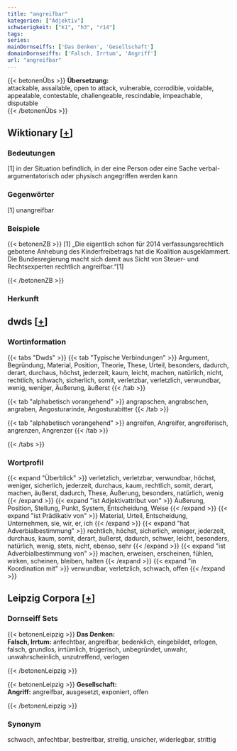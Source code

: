 ```yaml
---
title: "angreifbar"
kategorien: ["Adjektiv"]
schwierigkeit: ["k1", "h3", "r14"]
tags:
series:
mainDornseiffs: ['Das Denken', 'Gesellschaft']
domainDornseiffs: ['Falsch, Irrtum', 'Angriff']
url: "angreifbar"
---
```


{{< betonenÜbs >}}
**Übersetzung:**  
attackable, assailable, open to attack, vulnerable, corrodible, voidable, appealable, contestable, challengeable, rescindable, impeachable, disputable  
{{< /betonenÜbs >}}

## Wiktionary [[+](https://de.wiktionary.org/wiki/angreifbar)]

### Bedeutungen
[1] in der Situation befindlich, in der eine Person oder eine Sache verbal-argumentatorisch oder physisch angegriffen werden kann  

### Gegenwörter
[1] unangreifbar  

### Beispiele
{{< betonenZB >}}
[1] „Die eigentlich schon für 2014 verfassungsrechtlich gebotene Anhebung des Kinderfreibetrags hat die Koalition ausgeklammert. Die Bundesregierung macht sich damit aus Sicht von Steuer- und Rechtsexperten rechtlich angreifbar.“[1]  

{{< /betonenZB >}}
### Herkunft
  



## dwds [[+](https://www.dwds.de/wb/angreifbar)]

### Wortinformation
{{< tabs "Dwds" >}}
{{< tab "Typische Verbindungen" >}}
Argument, Begründung, Material, Position, Theorie, These, Urteil, besonders, dadurch, derart, durchaus, höchst, jederzeit, kaum, leicht, machen, natürlich, nicht, rechtlich, schwach, sicherlich, somit, verletzbar, verletzlich, verwundbar, wenig, weniger, Äußerung, äußerst
{{< /tab >}}

{{< tab "alphabetisch vorangehend" >}}
angrapschen, angrabschen, angraben, Angosturarinde, Angosturabitter
{{< /tab >}}

{{< tab "alphabetisch vorangehend" >}}
angreifen, Angreifer, angreiferisch, angrenzen, Angrenzer
{{< /tab >}}

{{< /tabs >}}

### Wortprofil
{{< expand "Überblick" >}} verletzlich, verletzbar, verwundbar, höchst, weniger, sicherlich, jederzeit, durchaus, kaum, rechtlich, somit, derart, machen, äußerst, dadurch, These, Äußerung, besonders, natürlich, wenig {{< /expand >}}
{{< expand "ist Adjektivattribut von" >}} Äußerung, Position, Stellung, Punkt, System, Entscheidung, Weise {{< /expand >}}
{{< expand "ist Prädikativ von" >}} Material, Urteil, Entscheidung, Unternehmen, sie, wir, er, ich {{< /expand >}}
{{< expand "hat Adverbialbestimmung" >}} rechtlich, höchst, sicherlich, weniger, jederzeit, durchaus, kaum, somit, derart, äußerst, dadurch, schwer, leicht, besonders, natürlich, wenig, stets, nicht, ebenso, sehr {{< /expand >}}
{{< expand "ist Adverbialbestimmung von" >}} machen, erweisen, erscheinen, fühlen, wirken, scheinen, bleiben, halten {{< /expand >}}
{{< expand "in Koordination mit" >}} verwundbar, verletzlich, schwach, offen {{< /expand >}}

## Leipzig Corpora [[+](https://corpora.uni-leipzig.de/en/res?word=angreifbar&corpusId=deu_newscrawl-public_2018)]

### Dornseiff Sets
{{< betonenLeipzig >}}
**Das Denken:**  
**Falsch, Irrtum:** anfechtbar, angreifbar, bedenklich, eingebildet, erlogen, falsch, grundlos, irrtümlich, trügerisch, unbegründet, unwahr, unwahrscheinlich, unzutreffend, verlogen  

{{< /betonenLeipzig >}}


{{< betonenLeipzig >}}
**Gesellschaft:**  
**Angriff:** angreifbar, ausgesetzt, exponiert, offen  

{{< /betonenLeipzig >}}

### Synonym
schwach, anfechtbar, bestreitbar, streitig, unsicher, widerlegbar, strittig

